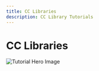 ```yaml
---
title: CC Libraries
description: CC Library Tutorials
---
```


# CC Libraries

![Tutorial Hero Image](assets/hero_placeholder.png)


